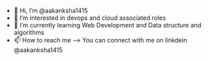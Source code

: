 - 👋 Hi, I’m @aakanksha1415
- 👀 I’m interested in devops and cloud associated roles
- 🌱 I’m currently learning Web Development and Data structure and algorithms
- 📫 How to reach me --> You can connect with me on linkdein @aakanksha1415

<!---
aakanksha1415/aakanksha1415 is a ✨ special ✨ repository because its `README.md` (this file) appears on your GitHub profile.
You can click the Preview link to take a look at your changes.
--->
